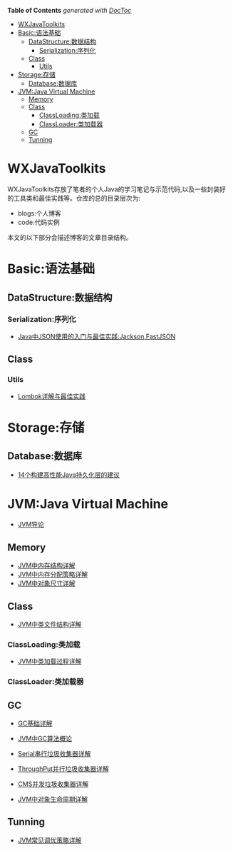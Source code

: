 <!-- START doctoc generated TOC please keep comment here to allow auto update -->
<!-- DON'T EDIT THIS SECTION, INSTEAD RE-RUN doctoc TO UPDATE -->
**Table of Contents**  *generated with [DocToc](https://github.com/thlorenz/doctoc)*

- [WXJavaToolkits](#wxjavatoolkits)
- [Basic:语法基础](#basic%E8%AF%AD%E6%B3%95%E5%9F%BA%E7%A1%80)
  - [DataStructure:数据结构](#datastructure%E6%95%B0%E6%8D%AE%E7%BB%93%E6%9E%84)
    - [Serialization:序列化](#serialization%E5%BA%8F%E5%88%97%E5%8C%96)
  - [Class](#class)
    - [Utils](#utils)
- [Storage:存储](#storage%E5%AD%98%E5%82%A8)
  - [Database:数据库](#database%E6%95%B0%E6%8D%AE%E5%BA%93)
- [JVM:Java Virtual Machine](#jvmjava-virtual-machine)
  - [Memory](#memory)
  - [Class](#class-1)
    - [ClassLoading:类加载](#classloading%E7%B1%BB%E5%8A%A0%E8%BD%BD)
    - [ClassLoader:类加载器](#classloader%E7%B1%BB%E5%8A%A0%E8%BD%BD%E5%99%A8)
  - [GC](#gc)
  - [Tunning](#tunning)

<!-- END doctoc generated TOC please keep comment here to allow auto update -->

# WXJavaToolkits

WXJavaToolkits存放了笔者的个人Java的学习笔记与示范代码,以及一些封装好的工具类和最佳实践等。仓库的总的目录层次为:
- blogs:个人博客
- code:代码实例

本文的以下部分会描述博客的文章目录结构。

# Basic:语法基础

## DataStructure:数据结构

### Serialization:序列化

- [Java中JSON使用的入门与最佳实践:Jackson,FastJSON](https://github.com/wxyyxc1992/WXJavaToolkits/blob/master/blogs/basic/ds/serialization/java-json.md)

## Class

### Utils

- [Lombok详解与最佳实践](https://github.com/wxyyxc1992/WXJavaToolkits/blob/master/blogs/basic/class/utils/lombok.md)

# Storage:存储

## Database:数据库

- [14个构建高性能Java持久化层的建议](https://github.com/wxyyxc1992/WXJavaToolkits/blob/master/blogs/storage/database/14-high-performance-java-persistence-tips.md)



# JVM:Java Virtual Machine

- [JVM导论](https://github.com/wxyyxc1992/WXJavaToolkits/blob/master/blogs/jvm/jvm)

## Memory

- [JVM中内存结构详解](https://github.com/wxyyxc1992/WXJavaToolkits/blob/master/blogs/jvm/memory/jvm-memorystructure.md)
- [JVM中内存分配策略详解](https://github.com/wxyyxc1992/WXJavaToolkits/blob/master/blogs/jvm/memory/jvm-memoryallocation.md)
- [JVM中对象尺寸详解](https://github.com/wxyyxc1992/WXJavaToolkits/blob/master/blogs/jvm/memory/jvm-objectsize.md)

## Class

- [JVM中类文件结构详解](https://github.com/wxyyxc1992/WXJavaToolkits/blob/master/blogs/jvm/class/jvm-class.md)

### ClassLoading:类加载


- [JVM中类加载过程详解](https://github.com/wxyyxc1992/WXJavaToolkits/blob/master/blogs/jvm/class/classloading/jvm-classloading.md)

### ClassLoader:类加载器

## GC

- [GC基础详解](https://github.com/wxyyxc1992/WXJavaToolkits/blob/master/blogs/jvm/gc/gc-basics.md)

- [JVM中GC算法概论](https://github.com/wxyyxc1992/WXJavaToolkits/blob/master/blogs/jvm/gc/gc-algorithms.md)

- [Serial串行垃圾收集器详解](https://github.com/wxyyxc1992/WXJavaToolkits/blob/master/blogs/jvm/gc/gc-serial.md)

- [ThroughPut并行垃圾收集器详解](https://github.com/wxyyxc1992/WXJavaToolkits/blob/master/blogs/jvm/gc/gc-throughput.md)

- [CMS并发垃圾收集器详解](https://github.com/wxyyxc1992/WXJavaToolkits/blob/master/blogs/jvm/gc/gc-cms.md)

- [JVM中对象生命周期详解](https://github.com/wxyyxc1992/WXJavaToolkits/blob/master/blogs/jvm/gc/object-lifecycle.md)

## Tunning

- [JVM常见调优策略详解](https://github.com/wxyyxc1992/WXJavaToolkits/blob/master/blogs/jvm/tunning/jvm-tunning.md)

